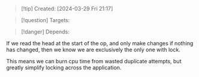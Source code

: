 
>[!tip] Created: [2024-03-29 Fri 21:17]

>[!question] Targets: 

>[!danger] Depends: 

If we read the head at the start of the op, and only make changes if nothing has changed, then we know we are exclusively the only one with lock.

This means we can burn cpu time from wasted duplicate attempts, but greatly simplify locking across the application.